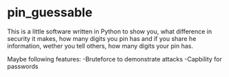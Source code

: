 # pin_guessable
This is a little software written in Python to show you, what difference in security it makes, how many digits you pin has and if you share he information, wether you tell others, how many digits your pin has.

Maybe following features:
-Bruteforce to demonstrate attacks
-Capbility for passwords
